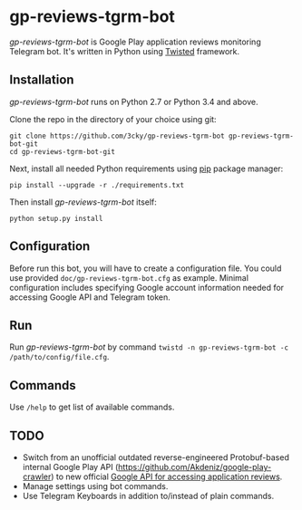 # gp-reviews-tgrm-bot

*gp-reviews-tgrm-bot* is Google Play application reviews monitoring Telegram bot.
It's written in Python using [Twisted](https://twistedmatrix.com/trac/) framework.

## Installation

*gp-reviews-tgrm-bot* runs on Python 2.7 or Python 3.4 and above.

Clone the repo in the directory of your choice using git:
```
git clone https://github.com/3cky/gp-reviews-tgrm-bot gp-reviews-tgrm-bot-git
cd gp-reviews-tgrm-bot-git
```

Next, install all needed Python requirements using [pip](https://pip.pypa.io/en/latest/) package manager:

`pip install --upgrade -r ./requirements.txt`

Then install *gp-reviews-tgrm-bot* itself:

`python setup.py install`

## Configuration

Before run this bot, you will have to create a configuration file. You could use
provided `doc/gp-reviews-tgrm-bot.cfg` as example. Minimal configuration includes specifying
Google account information needed for accessing Google API and Telegram token.

## Run

Run *gp-reviews-tgrm-bot* by command `twistd -n gp-reviews-tgrm-bot -c /path/to/config/file.cfg`.

## Commands

Use `/help` to get list of available commands.

## TODO

* Switch from an unofficial outdated reverse-engineered Protobuf-based internal Google Play API
(https://github.com/Akdeniz/google-play-crawler) to new official
[Google API for accessing application reviews](https://developers.google.com/android-publisher/api-ref/reviews).
* Manage settings using bot commands.
* Use Telegram Keyboards in addition to/instead of plain commands.